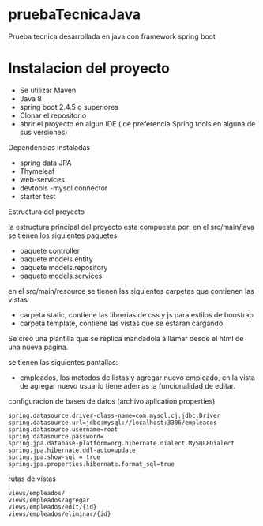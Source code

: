 # pruebaTecnicaJava
Prueba tecnica desarrollada en java con framework spring boot

# Instalacion del proyecto
- Se utilizar Maven
- Java 8
- spring boot 2.4.5 o superiores
- Clonar el repositorio
- abrir el proyecto en algun IDE ( de preferencia Spring tools en alguna de sus versiones)

Dependencias instaladas
- spring data JPA
- Thymeleaf
- web-services
- devtools
-mysql connector
- starter test

Estructura del proyecto

la estructura principal del proyecto esta compuesta por:
en el src/main/java se tienen los siguientes paquetes
- paquete controller
- paquete models.entity
- paquete models.repository
- paquete models.services

en el src/main/resource se tienen las siguientes carpetas que contienen las vistas
- carpeta static, contiene las librerias de css y js para estilos de boostrap
- carpeta template, contiene las vistas que se estaran cargando.

Se creo una plantilla que se replica mandadola a llamar desde el html de una nueva pagina.

se tienen las siguientes pantallas:
- empleados, los metodos de listas y agregar nuevo empleado, en la vista de agregar nuevo usuario tiene ademas la funcionalidad de editar.

configuracion de bases de datos (archivo aplication.properties)
```
spring.datasource.driver-class-name=com.mysql.cj.jdbc.Driver
spring.datasource.url=jdbc:mysql://localhost:3306/empleados
spring.datasource.username=root
spring.datasource.password=
spring.jpa.database-platform=org.hibernate.dialect.MySQL8Dialect
spring.jpa.hibernate.ddl-auto=update
spring.jpa.show-sql = true
spring.jpa.properties.hibernate.format_sql=true
```

rutas de vistas
```
views/empleados/
views/empleados/agregar
views/empleados/edit/{id}
views/empleados/eliminar/{id}
```



